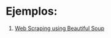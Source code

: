# Ejemplos:

1) [Web Scraping using Beautiful Soup](/ejemplos/worldometers_covid19_app/README.md) 
 
